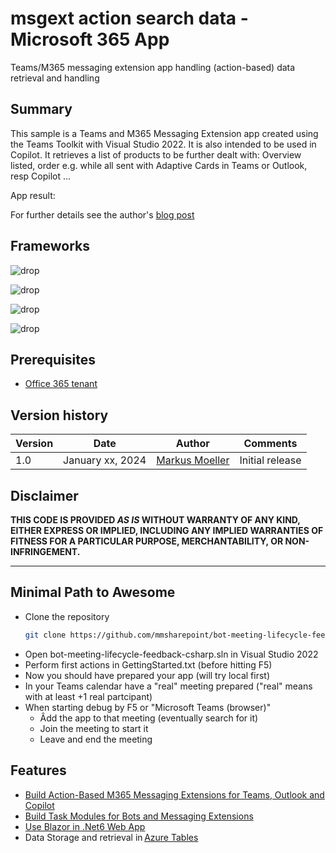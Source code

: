 ﻿# msgext action search data - Microsoft 365 App
Teams/M365 messaging extension app handling (action-based) data retrieval and handling

## Summary
This sample is a Teams and M365 Messaging Extension app created using the Teams Toolkit with Visual Studio 2022. It is also intended to be used in Copilot.
It retrieves a list of products to be further dealt with: Overview listed, order e.g. while all sent with Adaptive Cards in Teams or Outlook, resp Copilot ...

App result:

For further details see the author's [blog post](https://mmsharepoint.wordpress.com/)

## Frameworks


![drop](https://img.shields.io/badge/.NET&nbsp;Core-8-green.svg)

![drop](https://img.shields.io/badge/Bot&nbsp;Framework-14.21-green.svg)

![drop](https://img.shields.io/badge/Teams&nbsp;Toolkit&nbsp;for&nbsp;VS&nbsp;17.7-green.svg)

![drop](https://img.shields.io/badge/Visual&nbsp;Studio&nbsp;2022-17.8-green.svg)


## Prerequisites

* [Office 365 tenant](https://dev.office.com/sharepoint/docs/spfx/set-up-your-development-environment)

## Version history

Version|Date|Author|Comments
-------|----|--------|--------
1.0|January xx, 2024|[Markus Moeller](http://www.twitter.com/moeller2_0)|Initial release

## Disclaimer

**THIS CODE IS PROVIDED *AS IS* WITHOUT WARRANTY OF ANY KIND, EITHER EXPRESS OR IMPLIED, INCLUDING ANY IMPLIED WARRANTIES OF FITNESS FOR A PARTICULAR PURPOSE, MERCHANTABILITY, OR NON-INFRINGEMENT.**

---
## Minimal Path to Awesome
- Clone the repository
    ```bash
    git clone https://github.com/mmsharepoint/bot-meeting-lifecycle-feedback-csharp.git
- Open bot-meeting-lifecycle-feedback-csharp.sln in Visual Studio 2022
- Perform first actions in GettingStarted.txt (before hitting F5)
- Now you should have prepared your app (will try local first)
- In your Teams calendar have a "real" meeting prepared ("real" means with at least +1 real partcipant)
- When starting debug by F5 or "Microsoft Teams (browser)"
  - Âdd the app to that meeting (eventually search for it)
  - Join the meeting to start it
  - Leave and end the meeting



## Features

* [Build Action-Based M365 Messaging Extensions for Teams, Outlook and Copilot](https://learn.microsoft.com/en-us/microsoftteams/platform/m365-apps/extend-m365-teams-message-extension?tabs=ttk%2Caction-based-message-extension&WT.mc_id=M365-MVP-5004617)
* [Build Task Modules for Bots and Messaging Extensions](https://learn.microsoft.com/en-us/microsoftteams/platform/task-modules-and-cards/what-are-task-modules?WT.mc_id=M365-MVP-5004617)
* [Use Blazor in .Net6 Web App](https://learn.microsoft.com/en-us/aspnet/core/blazor/?view=aspnetcore-6.0&WT.mc_id=M365-MVP-5004617)
* Data Storage and retrieval in [Azure Tables](https://learn.microsoft.com/en-us/dotnet/api/overview/azure/data.tables-readme?view=azure-dotnet&WT.mc_id=M365-MVP-5004617)
 

